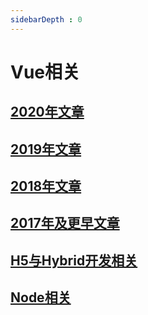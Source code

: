 ```yaml
---
sidebarDepth : 0
---
```

# Vue相关


## [2020年文章](./2020/README.md)

## [2019年文章](./2019/README.md)

## [2018年文章](./2018/README.md)

## [2017年及更早文章](./2017/README.md)

## [H5与Hybrid开发相关](./Hybrid/README.md)

## [Node相关](./Node/README.md)
